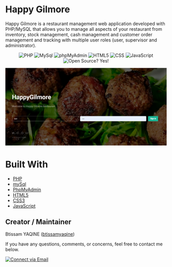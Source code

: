 # Happy Gilmore

Happy Gilmore is a restaurant management web application developed with PHP/MySQL that
allows you to manage all aspects of your restaurant from inventory, stock management,
cash management and customer order management and tracking with multiple user roles
(user, supervisor and administrator).

<p align="center">
    <img alt="PHP" src="https://img.shields.io/badge/-php-0f0f0f?style=flat&logo=php&logoColor=bleu"/>
    <img alt="MySql" src="https://img.shields.io/badge/-mySql-87817f?style=flat&logo=mySql&logoColor=white"/>
    <img alt="phpMyAdmin" src="https://img.shields.io/badge/-phpmyadmin-faf7f7?style=flat&logo=phpmyadmin&logoColor=yellow"/>
    <img alt="HTML5" src="https://img.shields.io/badge/-HTML5-E44D26?style=flat&logo=html5&logoColor=white"/>
    <img alt="CSS" src="https://img.shields.io/badge/CSS-CSS-blue"/>
    <img alt="JavaScript" src="https://img.shields.io/badge/-JavaScript-F0DB4F?style=flat&logo=javascript&logoColor=white"/>
    <img alt="Open Source? Yes!" src="https://badgen.net/badge/Open%20Source%20%3F/Yes%21/blue?icon=github"/>

</p>

<p align="center">
    <img alt="Screenshot" src="happygilmore.png" width="700px">
</p>


# Built With
- [PHP](https://www.php.net/docs.php)
- [mySql](https://www.mysql.com/)
- [PhpMyAdmin](https://docs.phpmyadmin.net/_/downloads/en/master/pdf/)
- [HTML5](https://www.w3schools.com/html/)
- [CSS3](https://www.w3schools.com/css/)
- [JavaScript](https://www.w3schools.com/js/DEFAULT.asp)

## Creator / Maintainer

Btissam YAQINE ([btissamyaqine](https://github.com/btissamyaqine))

If you have any questions, comments, or concerns, feel free to contact me below.

<p align="left">
  <a href="mailto:btissamyaqine123@gmail.com"> 
    <img alt="Connect via Email" src="https://img.shields.io/badge/Gmail-c14438?style=flat&logo=Gmail&logoColor=white" />
  </a>
</p>